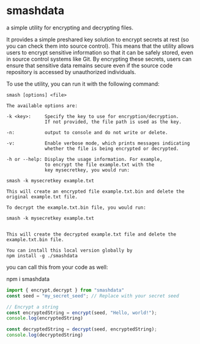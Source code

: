 # smashdata

a simple utility for encrypting and decrypting files.

It provides a simple preshared key solution to encrypt secrets at rest (so you can check them into source control). This means that the utility allows users to encrypt sensitive information so that it can be safely stored, even in source control systems like Git. By encrypting these secrets, users can ensure that sensitive data remains secure even if the source code repository is accessed by unauthorized individuals.

To use the utility, you can run it with the following command:

```code
smash [options] <file>

The available options are:

-k <key>:     Specify the key to use for encryption/decryption.
              If not provided, the file path is used as the key.

-n:           output to console and do not write or delete.

-v:           Enable verbose mode, which prints messages indicating
              whether the file is being encrypted or decrypted.

-h or --help: Display the usage information. For example,
              to encrypt the file example.txt with the
              key mysecretkey, you would run:

smash -k mysecretkey example.txt

This will create an encrypted file example.txt.bin and delete the original example.txt file.

To decrypt the example.txt.bin file, you would run:

smash -k mysecretkey example.txt


This will create the decrypted example.txt file and delete the example.txt.bin file.

You can install this local version globally by
npm install -g ./smashdata
```


you can call this from your code as well:

npm i smashdata

```js
import { encrypt,decrypt } from "smashdata"
const seed = "my_secret_seed"; // Replace with your secret seed

// Encrypt a string
const encryptedString = encrypt(seed, "Hello, world!");
console.log(encryptedString)

const decryptedString = decrypt(seed, encryptedString);
console.log(decryptedString)
```


